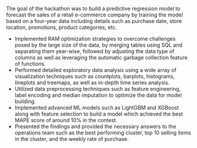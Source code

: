 The goal of the hackathon was to build a predictive regression model to forecast the sales of a retail e-commerce company by training the model based on a four-year data including details such as purchase date, store location, promotions, product categories, etc.
- Implemented RAM optimization strategies to overcome challenges posed by the large size of the data, by merging tables using SQL and separating them year-wise, followed by adjusting the data type of columns as well as leveraging the automatic garbage collection feature of functions.
- Performed detailed exploratory data analysis using a wide array of visualization techniques such as countplots, barplots, histograms, lineplots and treemaps, as well as in-depth time series analysis.
- Utilized data preprocessing techniques such as feature engineering, label encoding and median imputation to optimize the data for model building.
- Implemented advanced ML models such as LightGBM and XGBoost along with feature selection to build a model which achieved the best MAPE score of around 10% in the contest.
- Presented the findings and provided the necessary answers to the operations team such as the best performing cluster, top 10 selling items in the cluster, and the weekly rate of purchase.
